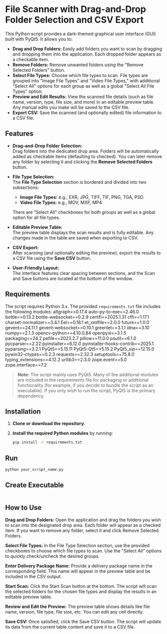 # File Scanner with Drag-and-Drop Folder Selection and CSV Export

This Python script provides a dark-themed graphical user interface (GUI) built with PyQt5. It allows you to:

- **Drag and Drop Folders:** Easily add folders you want to scan by dragging and dropping them into the application. Each dropped folder appears as a checkable item.
- **Remove Folders:** Remove unwanted folders using the "Remove Selected Folders" button.
- **Select File Types:** Choose which file types to scan. File types are grouped into "Image File Types" and "Video File Types," with additional "Select All" options for each group as well as a global "Select All File Types" option.
- **Preview and Edit Results:** View the scanned file details (such as file name, version, type, file size, and more) in an editable preview table. Any manual edits you make will be saved to the CSV file.
- **Export CSV:** Save the scanned (and optionally edited) file information to a CSV file.

## Features

- **Drag-and-Drop Folder Selection:**  
  Drag folders into the dedicated drop area. Folders will be automatically added as checkable items (defaulting to checked). You can later remove any folder by selecting it and clicking the **Remove Selected Folders** button.

- **File Type Selection:**  
  The **File Type Selection** section is bordered and divided into two subsections:
  - **Image File Types:** e.g., EXR, JPG, TIFF, TIF, PNG, TGA, PSD.
  - **Video File Types:** e.g., MOV, MXF, MP4.
  
  There are “Select All” checkboxes for both groups as well as a global option for all file types.

- **Editable Preview Table:**  
  The preview table displays the scan results and is fully editable. Any changes made in the table are saved when exporting to CSV.

- **CSV Export:**  
  After scanning (and optionally editing the preview), export the results to a CSV file using the **Save CSV** button.

- **User-Friendly Layout:**  
  The interface features clear spacing between sections, and the Scan and Save buttons are located at the bottom of the window.

## Requirements

The script requires Python 3.x. The provided `requirements.txt` file includes the following modules:
altgraph==0.17.4 auto-py-to-exe==2.46.0 bottle==0.13.2 bottle-websocket==0.2.9 certifi==2025.1.31 cffi==1.17.1 charset-normalizer==3.4.1 Eel==0.18.1 et_xmlfile==2.0.0 future==1.0.0 gevent==24.11.1 gevent-websocket==0.10.1 greenlet==3.1.1 idna==3.10 numpy==2.1.3 opencv-python==4.10.0.84 openpyxl==3.1.5 packaging==24.2 pefile==2023.2.7 pillow==11.0.0 psutil==6.1.0 pycparser==2.22 pyinstaller==6.12.0 pyinstaller-hooks-contrib==2025.1 pyparsing==3.2.1 PyQt5==5.15.11 PyQt5-Qt5==5.15.2 PyQt5_sip==12.15.0 pywin32-ctypes==0.2.3 requests==2.32.3 setuptools==75.8.0 typing_extensions==4.12.2 urllib3==2.3.0 zope.event==5.0 zope.interface==7.2

> **Note:** The script mainly uses PyQt5. Many of the additional modules are included in the requirements file for packaging or additional functionality (for example, if you decide to bundle the script as an executable). If you only wish to run the script, PyQt5 is the primary dependency.

## Installation

1. **Clone or download the repository.**

2. **Install the required Python modules** by running:

   ```bash
   pip install -r requirements.txt
## Run
   ```bash
   python your_script_name.py
```
## Create Executable
  ```pyinstaller --onefile -w --name "Folder2CSV v9" '.\Folder2CSV v9.py'
```


## How to Use

**Drag and Drop Folders:**
Open the application and drag the folders you wish to scan into the designated drop area. Each folder will appear as a checked item. If you want to remove any folder, select it and click Remove Selected Folders.

**Select File Types:**
In the File Type Selection section, use the provided checkboxes to choose which file types to scan. Use the "Select All" options to quickly check/uncheck the desired groups.

**Enter Delivery Package Name:**
Provide a delivery package name in the corresponding field. This name will appear in the preview table and be included in the CSV output.

**Start Scan:**
Click the Start Scan button at the bottom. The script will scan the selected folders for the chosen file types and display the results in an editable preview table.

**Review and Edit the Preview:**
The preview table shows details like file name, version, file type, file size, etc. You can edit any cell directly.

**Save CSV:**
Once satisfied, click the Save CSV button. The script will update its data from the current table content and save it to a CSV file.
